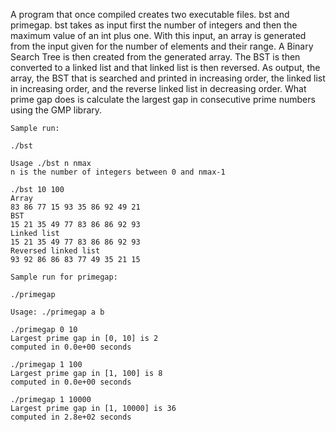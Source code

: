 A program that once compiled creates two executable files. bst and primegap. bst takes as input first the number of integers and then the maximum value of an int plus one. With this input, an array is generated from the input given for the number of elements and their range. A Binary Search Tree is then created from the generated array. The BST is then converted to a linked list and that linked list is then reversed. As output, the array, the BST that is searched and printed in increasing order, the linked list in increasing order, and the reverse linked list in decreasing order. What prime gap does is calculate the largest gap in consecutive prime numbers using the GMP library.

    Sample run:
    
    ./bst
    
    Usage ./bst n nmax
    n is the number of integers between 0 and nmax-1
    
    ./bst 10 100
    Array
    83 86 77 15 93 35 86 92 49 21
    BST
    15 21 35 49 77 83 86 86 92 93
    Linked list
    15 21 35 49 77 83 86 86 92 93
    Reversed linked list
    93 92 86 86 83 77 49 35 21 15
    
    Sample run for primegap:
    
    ./primegap
    
    Usage: ./primegap a b
    
    ./primegap 0 10
    Largest prime gap in [0, 10] is 2
    computed in 0.0e+00 seconds
    
    ./primegap 1 100
    Largest prime gap in [1, 100] is 8
    computed in 0.0e+00 seconds
    
    ./primegap 1 10000
    Largest prime gap in [1, 10000] is 36
    computed in 2.8e+02 seconds
    
